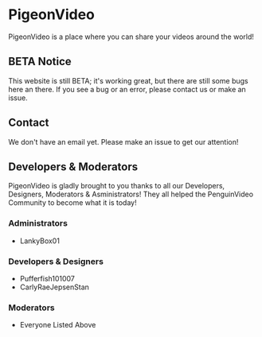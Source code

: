# PigeonVideo
PigeonVideo is a place where you can share your videos around the world!

## BETA Notice
This website is still BETA; it's working great, but there are still some bugs here an there.
If you see a bug or an error, please contact us or make an issue.

## Contact
We don't have an email yet.
Please make an issue to get our attention!

## Developers & Moderators
PigeonVideo is gladly brought to you thanks to all our Developers, Designers, Moderators & Asministrators! They all helped the PenguinVideo Community to become what it is today!

### Administrators
* LankyBox01

### Developers & Designers
* Pufferfish101007
* CarlyRaeJepsenStan

### Moderators
* Everyone Listed Above

